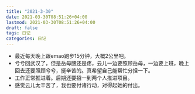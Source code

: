 ```yaml
---
title: "2021-3-30"
date: 2021-03-30T08:51:26+04:00
lastmod: 2021-03-30T08:51:26+04:00
draft: false
tags: 日记
categories: 日记
---
```


- 最近每天晚上跟emao跑步15分钟，大概2公里吧。
- 兮兮回武汉了，但是岳母腰还是疼，云儿一边要照顾岳母，一边要上班，晚上回去还要照顾兮兮，挺辛苦的。真希望自己能帮忙分担一下。
- 工作正常推进着。后期还要招一到两个人推进项目。
- 感觉云儿太辛苦了，我也要付诸行动，对得起她的付出。